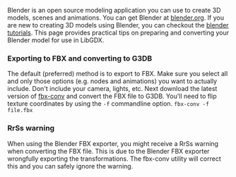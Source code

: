 Blender is an open source modeling application you can use to create 3D models, scenes and animations. You can get Blender at [blender.org](http://www.blender.org/). If you are new to creating 3D models using Blender, you can checkout the [blender tutorials](http://www.blender.org/education-help/tutorials/). This page provides practical tips on preparing and converting your Blender model for use in LibGDX.

### Exporting to FBX and converting to G3DB
The default (preferred) method is to export to FBX. Make sure you select all and only those options (e.g. nodes and animations) you want to actually include. Don't include your camera, lights, etc. Next download the latest version of [fbx-conv](https://github.com/libgdx/fbx-conv) and convert the FBX file to G3DB. You'll need to flip texture coordinates by using the `-f` commandline option.
`fbx-conv -f file.fbx`

### RrSs warning
When using the Blender FBX exporter, you might receive a RrSs warning when converting the FBX file. This is due to the Blender FBX exporter wrongfully exporting the transformations. The fbx-conv utility will correct this and you can safely ignore the warning.